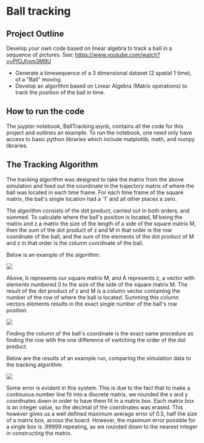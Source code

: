 # Ball tracking

## Project Outline
Develop your own code based on linear algebra to track a ball in a sequence of pictures.
See: https://www.youtube.com/watch?v=PfOJhxm3M8U

- Generate a timesequence of a 3 dimensional dataset (2 spatial 1 time), of a "Ball" moving.
- Develop an algorithm based on Linear Algebra (Matrix operations) to track the position of the ball in time.

## How to run the code
The juypter notebook, BallTracking.ipynb, contains all the code for this project and outlines an example.  To run the notebook, one need only have access to basic python libraries which include matplotlib, math, and numpy libraries.

## The Tracking Algorithm

The tracking algorithm was designed to take the matrix from the above simulation and feed out the coordinate in the trajectory matrix of where the ball was located in each time frame.  For each time frame of the square matrix, the ball's single location had a '1' and all other places a zero.  

The algorithm consists of the dot product, carried out in both orders, and summed.  To calculate where the ball's position is located, M being the matrix and z a matrix the size of the length of a side of the square matrix M, then the sum of the dot product of z and M in that order is the row coordinate of the ball, and the sum of the elements of the dot product of M and z in that order is the column coordinate of the ball.

Below is an example of the algorithm:

![](https://github.com/ubsuny/ball-tracking-final20/blob/main/Images/MatrixRow.png)

Above, b represents our square matrix M, and A represents z, a vector with elements numbered 0 to the size of the side of the square matrix M. The result of the dot product of z and M is a column vector containing the number of the row of where the ball is located. Summing this column vectors elements results in the exact single number of the ball's row position.  

![](https://github.com/ubsuny/ball-tracking-final20/blob/main/Images/MatrixColumn.png)

Finding the column of the ball's coordinate is the exact same procedure as finding the row with the one difference of switching the order of the dot product.

Below are the results of an example run, comparing the simulation data to the tracking algorithm:

![](https://github.com/ubsuny/ball-tracking-final20/blob/main/Images/ballComplete.png)

Some error is evident in this system. This is due to the fact that to make a continuous number line fit into a discrete matrix, we rounded the x and y coordinates down in order to have them fit in a matrix box. Each matrix box is an integer value, so the decimal of the coordinates was erased. This however gives us a well defined maximum average error of 0.5, half the size of a matrix box, across the board. However, the maximum error possible for a single box is .99999 repeating, as we rounded down to the nearest integer in constructing the matrix.
